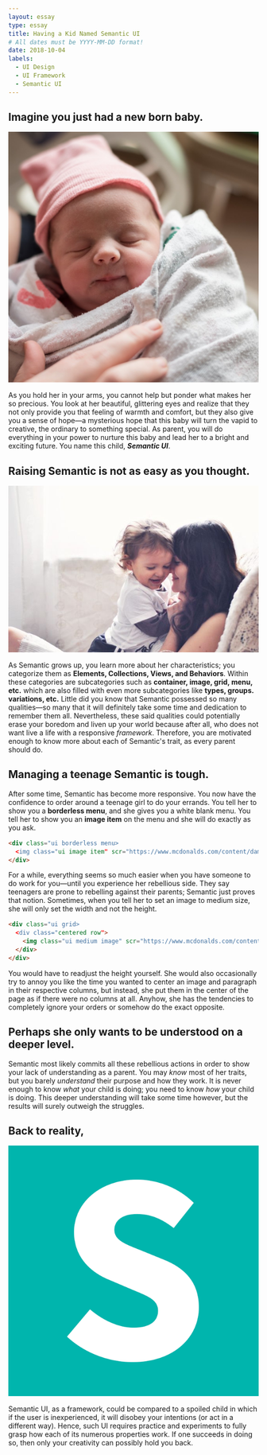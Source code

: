 ```yaml
---
layout: essay
type: essay
title: Having a Kid Named Semantic UI
# All dates must be YYYY-MM-DD format!
date: 2018-10-04
labels:
  - UI Design
  - UI Framework
  - Semantic UI
---
```


## Imagine you just had a new born baby.

<img class="ui small left floated image" src="../images/newborn.PNG">

As you hold her in your arms, you cannot help but ponder what makes her so precious. You look at her beautiful, glittering eyes and realize that they not only provide you that feeling of warmth and comfort, but they also give you a sense of hope—a mysterious hope that this baby will turn the vapid to creative, the ordinary to something special. As parent, you will do everything in your power to nurture this baby and lead her to a bright and exciting future. You name this child, ***Semantic UI***.

## Raising Semantic is not as easy as you thought.

<img class="ui small center image" src="../images/raisingkid.PNG">

As Semantic grows up, you learn more about her characteristics; you categorize them as **Elements, Collections, Views, and Behaviors**. Within these categories are subcategories such as **container, image, grid, menu, etc.** which are also filled with even more subcategories like **types, groups. variations, etc.** Little did you know that Semantic possessed so many qualities—so many that it will definitely take some time and dedication to remember them all. Nevertheless, these said qualities could potentially erase your boredom and liven up your world because after all, who does not want live a life with a responsive *framework*. Therefore, you are motivated enough to know more about each of Semantic's trait, as every parent should do.

## Managing a teenage Semantic is tough.

After some time, Semantic has become more responsive. You now have the confidence to order around a teenage girl to do your errands. You tell her to show you a **borderless menu**, and she gives you a white blank menu. You tell her to show you an **image item** on the menu and she will do exactly as you ask.

```html
<div class="ui borderless menu>
  <img class="ui image item" scr="https://www.mcdonalds.com/content/dam/usa/logo/m_logo.png">
</div>
```
For a while, everything seems so much easier when you have someone to do work for you—until you experience her rebellious side. They say teenagers are prone to rebelling against their parents; Semantic just proves that notion. Sometimes, when you tell her to set an image to medium size, she will only set the width and not the height.

```html
<div class="ui grid>
  <div class="centered row">
    <img class="ui medium image" scr="https://www.mcdonalds.com/content/dam/usa/logo/m_logo.png">
  </div>
</div>
```
You would have to readjust the height yourself. She would also occasionally try to annoy you like the time you wanted to center an image and paragraph in their respective columns, but instead, she put them in the center of the page as if there were no columns at all. 
Anyhow, she has the tendencies to completely ignore your orders or somehow do the exact opposite.

## Perhaps she only wants to be understood on a deeper level.

Semantic most likely commits all these rebellious actions in order to show your lack of understanding as a parent. You may *know* most of her traits, but you barely *understand* their purpose and how they work. It is never enough to know *what* your child is doing; you need to know *how* your child is doing. This deeper understanding will take some time however, but the results will surely outweigh the struggles.

## Back to reality,

<img class="ui small left floated image" src="../images/semanticui.png">

Semantic UI, as a framework, could be compared to a spoiled child in which if the user is inexperienced, it will disobey your intentions (or act in a different way). Hence, such UI requires practice and experiments to fully grasp how each of its numerous properties work. If one succeeds in doing so, then only your creativity can possibly hold you back.
